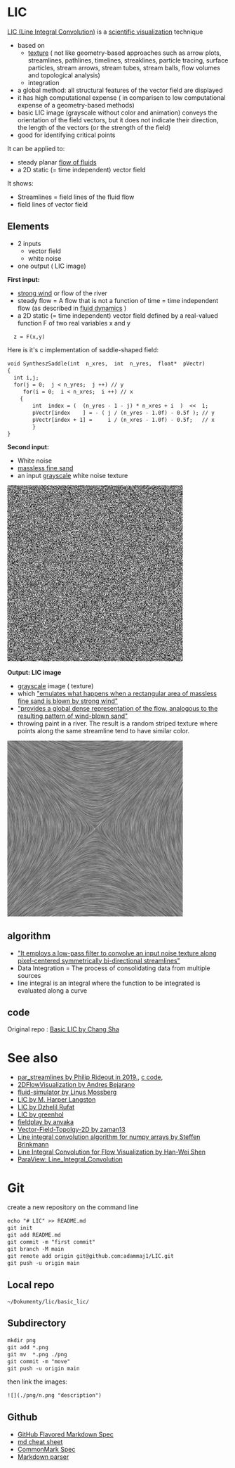 # LIC

[LIC (Line Integral Convolution)](https://en.wikipedia.org/wiki/Line_integral_convolution) is a [scientific visualization](https://en.wikipedia.org/wiki/Scientific_visualization) technique
* based on 
  * [texture](https://en.wikipedia.org/wiki/Texture_advection) ( not like geometry-based approaches such as arrow plots, streamlines, pathlines, timelines, streaklines, particle tracing, surface particles, stream arrows, stream tubes, stream balls, flow volumes and topological analysis)
  * integration
* a global method: all structural features of the vector field are displayed
* it has high computational expense ( in comparisen to low computational expense of a geometry-based methods) 
* basic LIC image (grayscale without color and animation) conveys the orientation of the field vectors, but it does not indicate their direction, the length of the vectors (or the strength of the field) 
* good for identifying critical points


It can be applied to: 
* steady planar [flow of fluids](https://en.wikipedia.org/wiki/Fluid_dynamics#Steady_versus_unsteady_flow) 
* a 2D static (=  time independent) vector field 


It shows:
* Streamlines = field lines of the fluid flow
* field lines of vector field


## Elements
* 2 inputs 
  * vector field
  * white noise 
* one output ( LIC image)



__First input:__
* [strong wind](http://www.zhanpingliu.org/research/flowvis/LIC/LIC.htm) or flow of the river
* steady flow = A flow that is not a function of time = time independent flow (as described in  [fluid dynamics](https://en.wikipedia.org/wiki/Fluid_dynamics#Steady_versus_unsteady_flow) )
* a 2D static (=  time independent) vector field  defined by a real-valued function F of two real variables x and y

```
  z = F(x,y)
```

Here is it's c implementation of saddle-shaped field: 
```
void SyntheszSaddle(int  n_xres,  int  n_yres,  float*  pVectr)
{
  int i,j; 
  for(j = 0;  j < n_yres;  j ++) // y
     for(i = 0;  i < n_xres;  i ++) // x
  	{ 
   		int  index = (  (n_yres - 1 - j) * n_xres + i  )  <<  1;
   		pVectr[index    ] = - ( j / (n_yres - 1.0f) - 0.5f ); // y
   		pVectr[index + 1] =     i / (n_xres - 1.0f) - 0.5f;   // x 
     	} 
}

```

__Second input:__
* White noise  
* [massless fine sand](http://www.zhanpingliu.org/research/flowvis/LIC/LIC.htm)   
* an input [grayscale](https://en.wikipedia.org/wiki/Grayscale) white noise texture

![](./png/noise.png "noise")  


__Output: LIC image__
* [grayscale](https://en.wikipedia.org/wiki/Grayscale) image ( texture)
* which ["emulates what happens when a rectangular area of massless fine sand is blown by strong wind"](http://www.zhanpingliu.org/research/flowvis/LIC/LIC.htm)   
* ["provides a global dense representation of the flow, analogous to the resulting pattern of wind-blown sand"](http://www.zhanpingliu.org/research/flowvis/FlowVis.htm)
* throwing paint in a river. The result is a random striped texture where points along the same streamline tend to have similar color. 

   
![](./png/LIC.png "LIC")  


## algorithm 
* ["It employs a low-pass filter to convolve an input noise texture along pixel-centered symmetrically bi-directional streamlines"](http://www.zhanpingliu.org/research/flowvis/LIC/LIC.htm) 
* Data Integration = The process of consolidating data from multiple sources
* line integral is an integral where the function to be integrated is evaluated along a curve



## code

Original repo : [Basic LIC by Chang Sha](https://github.com/pkuwwt/LIC/blob/master/basic_lic.c)

# See also
* [par_streamlines by Philip Rideout in 2019.](https://prideout.net/blog/par_streamlines/), [c code](https://github.com/prideout/streamlines_demo), 
* [2DFlowVisualization by Andres Bejarano](https://github.com/andresbejarano/2DFlowVisualization)
* [fluid-simulator by Linus Mossberg](https://github.com/linusmossberg/fluid-simulator)
* [LIC by M. Harper Langston](https://github.com/harperlangston/LIC)
* [LIC by  Dzhelil Rufat](https://github.com/drufat/licpy)
* [LIC by greenhol](https://github.com/greenhol/deLICious)
* [fieldplay by anvaka](https://github.com/anvaka/fieldplay)
* [Vector-Field-Topolgy-2D by zaman13](https://github.com/zaman13/Vector-Field-Topolgy-2D)
* [Line integral convolution algorithm for numpy arrays by Steffen Brinkmann](https://gitlab.com/szs/lic)
* [Line Integral Convolution for Flow Visualization by Han-Wei Shen](https://www.youtube.com/watch?v=qzFArXB3AFM)
* [ParaView: Line_Integral_Convolution](https://www.paraview.org/Wiki/ParaView/Line_Integral_Convolution)

# Git

create a new repository on the command line
```
echo "# LIC" >> README.md
git init
git add README.md
git commit -m "first commit"
git branch -M main
git remote add origin git@github.com:adammaj1/LIC.git
git push -u origin main
```
## Local repo
```
~/Dokumenty/lic/basic_lic/ 

```




## Subdirectory

```git
mkdir png
git add *.png
git mv  *.png ./png
git commit -m "move"
git push -u origin main
```
then link the images:

```txt
![](./png/n.png "description") 

```


## Github
* [GitHub Flavored Markdown Spec](https://github.github.com/gfm/)
* [md cheat sheet](http://mdcheatsheet.com/)
* [CommonMark Spec](https://spec.commonmark.org)
* [Markdown parser ](https://markdown-it.github.io/)
